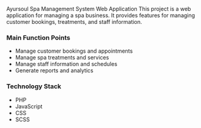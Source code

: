  Ayursoul Spa Management System Web Application
This project is a web application for managing a spa business. It provides features for managing customer bookings, treatments, and staff information.

### Main Function Points
- Manage customer bookings and appointments
- Manage spa treatments and services
- Manage staff information and schedules
- Generate reports and analytics

### Technology Stack
- PHP
- JavaScript
- CSS
- SCSS
